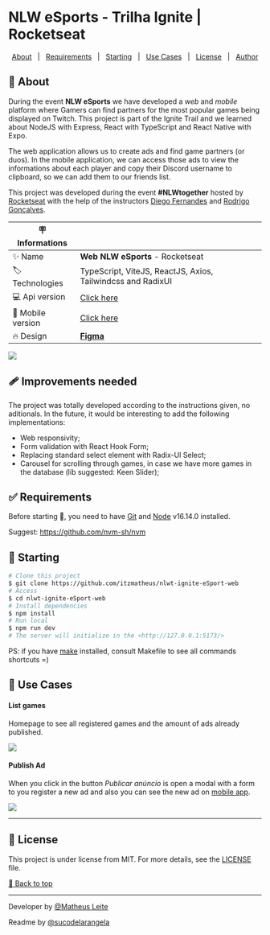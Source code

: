 <div id='top'>

# NLW eSports - Trilha Ignite | Rocketseat

</div>

<p align="center">
  <a href="#memo-about">About</a> &#xa0; | &#xa0; 
  <!-- <a href="#sparkles-features">Features</a> &#xa0; | &#xa0; -->
  <a href="#white_check_mark-requirements">Requirements</a> &#xa0; | &#xa0;
  <a href="#checkered_flag-starting">Starting</a> &#xa0; | &#xa0;
  <a href="#bookmark-use-cases">Use Cases</a> &#xa0; | &#xa0;
  <a href="#memo-license">License</a> &#xa0; | &#xa0;
  <a href="https://github.com/itzmatheus" target="_blank">Author</a>
</p>


## :memo: About

During the event **NLW eSports** we have developed a _web_ and _mobile_ platform where Gamers can find partners for the most popular games being displayed on Twitch. This project is part of the Ignite Trail and we learned about NodeJS with Express, React with TypeScript and React Native with Expo.

The web application allows us to create ads and find game partners (or duos). In the mobile application, we can access those ads to view the informations about each player and copy their Discord username to clipboard, so we can add them to our friends list.

This project was developed during the event **#NLWtogether** hosted by [Rocketseat](https://www.rocketseat.com.br) with the help of the instructors [Diego Fernandes](https://github.com/diego3g) and [Rodrigo Gonçalves](https://github.com/rodrigorgtic).

<!-- prettier-ignore -->
| 🪧 Informations   |     |
| --------------- | --- |
| ✨ Name         | **Web NLW eSports** - Rocketseat |
| 🏷️ Technologies  | TypeScript, ViteJS, ReactJS, Axios, Tailwindcss and RadixUI|
| 💻 Api version  | [Click here](https://github.com/itzmatheus/nlwt-ignite-eSport-server) |
| 📲 Mobile version | [Click here](https://github.com/itzmatheus/nlwt-ignite-eSport-mobile) |
| 🔥 Design       | [**Figma**](https://www.figma.com/community/file/1150897317533332617) |


<div>
  <img src="https://img.shields.io/badge/typescript-3178C6?style=for-the-badge&logo=typescript&logoColor=white">
</div>

## 🩹 Improvements needed

The project was totally developed according to the instructions given, no aditionals. In the future, it would be interesting to add the following implementations:

- Web responsivity;
- Form validation with React Hook Form;
- Replacing standard select element with Radix-UI Select;
- Carousel for scrolling through games, in case we have more games in the database (lib suggested: Keen Slider);

## :white_check_mark: Requirements

Before starting 🏁, you need to have [Git](https://git-scm.com) and [Node](https://nodejs.org/en/) v16.14.0 installed.

Suggest: https://github.com/nvm-sh/nvm

## :checkered_flag: Starting

```bash
# Clone this project
$ git clone https://github.com/itzmatheus/nlwt-ignite-eSport-web
# Access
$ cd nlwt-ignite-eSport-web
# Install dependencies
$ npm install
# Run local
$ npm run dev
# The server will initialize in the <http://127.0.0.1:5173/>
```

PS: if you have [make](https://www.cs.swarthmore.edu/~newhall/unixhelp/howto_makefiles.html) installed, consult Makefile to see all commands shortcuts =)

## :bookmark: Use Cases

#### List games

Homepage to see all registered games and the amount of ads already published.

![](prints/Home.png)

#### Publish Ad

When you click in the button _Publicar anúncio_ is open a modal with a form to you register a new ad and also you can see the new ad on [mobile app](https://github.com/itzmatheus/nlwt-ignite-eSport-mobile).

![](prints/Publish.png)

---

## :memo: License

This project is under license from MIT. For more details, see the [LICENSE](LICENSE) file.


<a href='#top'>🔼 Back to top</a>

---
Developer by [@Matheus Leite](https://itzmatheus.github.io/portfolio/)

Readme by [@sucodelarangela](https://angelacaldas.vercel.app)
